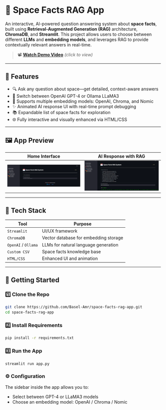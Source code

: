 # 🚀 Space Facts RAG App

An interactive, AI-powered question answering system about **space facts**, built using **Retrieval-Augmented Generation (RAG)** architecture, **ChromaDB**, and **Streamlit**. This project allows users to choose between different **LLMs** and **embedding models**, and leverages RAG to provide contextually relevant answers in real-time.

> 📽️ **[Watch Demo Video](Assets/demo_video.mp4)** *(click to view)*

---

## 🌟 Features

- 🔍 Ask any question about space—get detailed, context-aware answers
- 🧠 Switch between OpenAI GPT-4 or Ollama LLaMA3
- 📌 Supports multiple embedding models: OpenAI, Chroma, and Nomic
- ✨ Animated AI response UI with real-time prompt debugging
- 📚 Expandable list of space facts for exploration
- 🌐 Fully interactive and visually enhanced via HTML/CSS

---

## 🖼️ App Preview

| Home Interface | AI Response with RAG |
|----------------|----------------------|
| ![Home](Assets/Home_Page.png) | ![Typing](Assets/AI_Response.png) |

---

## 🧰 Tech Stack

| Tool          | Purpose                                |
|---------------|----------------------------------------|
| `Streamlit`   | UI/UX framework                        |
| `ChromaDB`    | Vector database for embedding storage  |
| `OpenAI` / `Ollama` | LLMs for natural language generation |
| `Custom CSV`  | Space facts knowledge base             |
| `HTML/CSS`    | Enhanced UI and animation              |

---

## 🚀 Getting Started

### 1️⃣ Clone the Repo

```bash
git clone https://github.com/Basel-Amr/space-facts-rag-app.git
cd space-facts-rag-app
```
### 2️⃣ Install Requirements
```bash
pip install -r requirements.txt
```

### 3️⃣ Run the App
```bash
streamlit run app.py
```

### ⚙️ Configuration
The sidebar inside the app allows you to:
-  Select between GPT-4 or LLaMA3 models
-  Choose an embedding model: OpenAI / Chroma / Nomic
